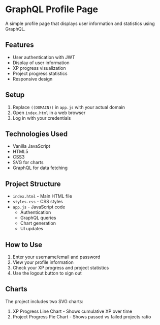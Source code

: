 # GraphQL Profile Page

A simple profile page that displays user information and statistics using GraphQL.

## Features

- User authentication with JWT
- Display of user information
- XP progress visualization
- Project progress statistics
- Responsive design

## Setup

1. Replace `((DOMAIN))` in `app.js` with your actual domain
2. Open `index.html` in a web browser
3. Log in with your credentials

## Technologies Used

- Vanilla JavaScript
- HTML5
- CSS3
- SVG for charts
- GraphQL for data fetching

## Project Structure

- `index.html` - Main HTML file
- `styles.css` - CSS styles
- `app.js` - JavaScript code
  - Authentication
  - GraphQL queries
  - Chart generation
  - UI updates

## How to Use

1. Enter your username/email and password
2. View your profile information
3. Check your XP progress and project statistics
4. Use the logout button to sign out

## Charts

The project includes two SVG charts:
1. XP Progress Line Chart - Shows cumulative XP over time
2. Project Progress Pie Chart - Shows passed vs failed projects ratio
